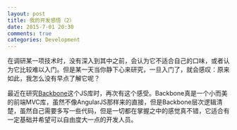 ```yaml
---
layout: post
title: 我的开发感悟（2）
date: 2015-7-01 20:30
comments: true
categories: Development
---
```


在调研某一项技术时，没有深入到其中之前，会认为它不适合自己的口味，或者认为它比较难以入门。但是某一天当你静下心来研究，一旦入门了，就会感叹：原来如此，我怎么没有早点了解它呢？

最近在研究[Backbone](http://backbonejs.org/)这个JS库时，再次有这个感受。Backbone真是一个小而美的前端MVC库，虽然不像AngularJS那样来的直接，但是Backbone层次逻辑清楚，虽然自己需要多写一些代码，但是一切都在掌握之中的感觉真不错，它适合有一定基础并希望可以自由度大一点的开发人员。